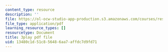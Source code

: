 ```yaml
---
content_type: resource
description: ''
file: https://ol-ocw-studio-app-production.s3.amazonaws.com/courses/res-3-002-collaborative-design-and-creative-expression-with-arduino-microcontrollers-january-iap-2017/13480c1d51c856486aa7affdc7d9fd71_ttuvXdZNcDM.pdf
file_type: application/pdf
learning_resource_types: []
resourcetype: Document
title: 3play pdf file
uid: 13480c1d-51c8-5648-6aa7-affdc7d9fd71
---
```

